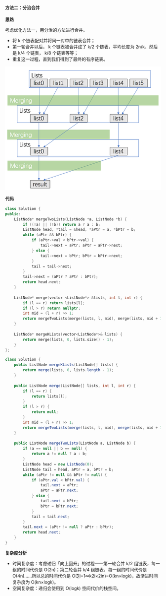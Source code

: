 ﻿#### [](https://leetcode.cn/problems/merge-k-sorted-lists/solution/he-bing-kge-pai-xu-lian-biao-by-leetcode-solutio-2//#方法二：分治合并)方法二：分治合并

**思路**

考虑优化方法一，用分治的方法进行合并。

-   将 k 个链表配对并将同一对中的链表合并；
-   第一轮合并以后， k 个链表被合并成了 k/2 个链表，平均长度为 2n/k，然后是 k/4 个链表， k/8 个链表等等；
-   重复这一过程，直到我们得到了最终的有序链表。

![](./assets/img/Solution0023_3.png)

**代码**

```C++
class Solution {
public:
    ListNode* mergeTwoLists(ListNode *a, ListNode *b) {
        if ((!a) || (!b)) return a ? a : b;
        ListNode head, *tail = &head, *aPtr = a, *bPtr = b;
        while (aPtr && bPtr) {
            if (aPtr->val < bPtr->val) {
                tail->next = aPtr; aPtr = aPtr->next;
            } else {
                tail->next = bPtr; bPtr = bPtr->next;
            }
            tail = tail->next;
        }
        tail->next = (aPtr ? aPtr : bPtr);
        return head.next;
    }

    ListNode* merge(vector <ListNode*> &lists, int l, int r) {
        if (l == r) return lists[l];
        if (l > r) return nullptr;
        int mid = (l + r) >> 1;
        return mergeTwoLists(merge(lists, l, mid), merge(lists, mid + 1, r));
    }

    ListNode* mergeKLists(vector<ListNode*>& lists) {
        return merge(lists, 0, lists.size() - 1);
    }
};
```

```Java
class Solution {
    public ListNode mergeKLists(ListNode[] lists) {
        return merge(lists, 0, lists.length - 1);
    }

    public ListNode merge(ListNode[] lists, int l, int r) {
        if (l == r) {
            return lists[l];
        }
        if (l > r) {
            return null;
        }
        int mid = (l + r) >> 1;
        return mergeTwoLists(merge(lists, l, mid), merge(lists, mid + 1, r));
    }

    public ListNode mergeTwoLists(ListNode a, ListNode b) {
        if (a == null || b == null) {
            return a != null ? a : b;
        }
        ListNode head = new ListNode(0);
        ListNode tail = head, aPtr = a, bPtr = b;
        while (aPtr != null && bPtr != null) {
            if (aPtr.val < bPtr.val) {
                tail.next = aPtr;
                aPtr = aPtr.next;
            } else {
                tail.next = bPtr;
                bPtr = bPtr.next;
            }
            tail = tail.next;
        }
        tail.next = (aPtr != null ? aPtr : bPtr);
        return head.next;
    }
}
```

**复杂度分析**

-   时间复杂度：考虑递归「向上回升」的过程——第一轮合并 k/2 组链表，每一组的时间代价是 O(2n)；第二轮合并 k/4 组链表，每一组的时间代价是 O(4n)......所以总的时间代价是 O(∑i\=1∞k2i×2in)\=O(kn×log⁡k)，故渐进时间复杂度为 O(kn×log⁡k)。
-   空间复杂度：递归会使用到 O(log⁡k) 空间代价的栈空间。
